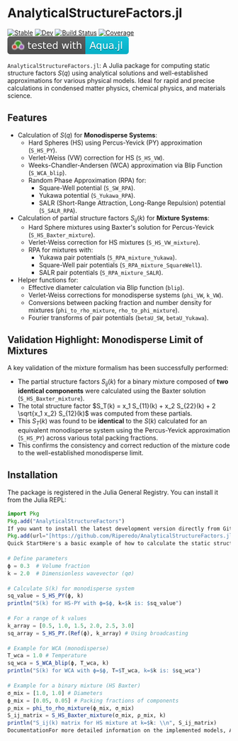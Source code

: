 # AnalyticalStructureFactors.jl

[![Stable](https://img.shields.io/badge/docs-stable-blue.svg)](https://Riperedo.github.io/AnalyticalStructureFactors.jl/stable/)
[![Dev](https://img.shields.io/badge/docs-dev-blue.svg)](https://Riperedo.github.io/AnalyticalStructureFactors.jl/dev/)
[![Build Status](https://github.com/Riperedo/AnalyticalStructureFactors.jl/actions/workflows/CI.yml/badge.svg?branch=main)](https://github.com/Riperedo/AnalyticalStructureFactors.jl/actions/workflows/CI.yml?query=branch%3Amain)
[![Coverage](https://codecov.io/gh/Riperedo/AnalyticalStructureFactors.jl/branch/main/graph/badge.svg)](https://codecov.io/gh/Riperedo/AnalyticalStructureFactors.jl)
[![Aqua QA](https://raw.githubusercontent.com/JuliaTesting/Aqua.jl/master/badge.svg)](https://github.com/JuliaTesting/Aqua.jl)

`AnalyticalStructureFactors.jl`: A Julia package for computing static structure factors $S(q)$ using analytical solutions and well-established approximations for various physical models. Ideal for rapid and precise calculations in condensed matter physics, chemical physics, and materials science.

## Features

* Calculation of $S(q)$ for **Monodisperse Systems**:
    * Hard Spheres (HS) using Percus-Yevick (PY) approximation (`S_HS_PY`).
    * Verlet-Weiss (VW) correction for HS (`S_HS_VW`).
    * Weeks-Chandler-Andersen (WCA) approximation via Blip Function (`S_WCA_blip`).
    * Random Phase Approximation (RPA) for:
        * Square-Well potential (`S_SW_RPA`).
        * Yukawa potential (`S_Yukawa_RPA`).
        * SALR (Short-Range Attraction, Long-Range Repulsion) potential (`S_SALR_RPA`).
* Calculation of partial structure factors $S_{ij}(k)$ for **Mixture Systems**:
    * Hard Sphere mixtures using Baxter's solution for Percus-Yevick (`S_HS_Baxter_mixture`).
    * Verlet-Weiss correction for HS mixtures (`S_HS_VW_mixture`).
    * RPA for mixtures with:
        * Yukawa pair potentials (`S_RPA_mixture_Yukawa`).
        * Square-Well pair potentials (`S_RPA_mixture_SquareWell`).
        * SALR pair potentials (`S_RPA_mixture_SALR`).
* Helper functions for:
    * Effective diameter calculation via Blip function (`blip`).
    * Verlet-Weiss corrections for monodisperse systems (`phi_VW`, `k_VW`).
    * Conversions between packing fraction and number density for mixtures (`phi_to_rho_mixture`, `rho_to_phi_mixture`).
    * Fourier transforms of pair potentials (`betaU_SW`, `betaU_Yukawa`).

## Validation Highlight: Monodisperse Limit of Mixtures

A key validation of the mixture formalism has been successfully performed:
* The partial structure factors $S_{ij}(k)$ for a binary mixture composed of **two identical components** were calculated using the Baxter solution (`S_HS_Baxter_mixture`).
* The total structure factor $S_T(k) = x_1 S_{11}(k) + x_2 S_{22}(k) + 2 \sqrt{x_1 x_2} S_{12}(k)$ was computed from these partials.
* This $S_T(k)$ was found to be **identical** to the $S(k)$ calculated for an equivalent monodisperse system using the Percus-Yevick approximation (`S_HS_PY`) across various total packing fractions.
* This confirms the consistency and correct reduction of the mixture code to the well-established monodisperse limit.

## Installation

The package is registered in the Julia General Registry. You can install it from the Julia REPL:
```julia
import Pkg
Pkg.add("AnalyticalStructureFactors")
If you want to install the latest development version directly from GitHub:import Pkg
Pkg.add(url="[https://github.com/Riperedo/AnalyticalStructureFactors.jl](https://github.com/Riperedo/AnalyticalStructureFactors.jl)")
Quick StartHere's a basic example of how to calculate the static structure factor for Hard Spheres using the Percus-Yevick approximation:using AnalyticalStructureFactors

# Define parameters
ϕ = 0.3  # Volume fraction
k = 2.0  # Dimensionless wavevector (qσ)

# Calculate S(k) for monodisperse system
sq_value = S_HS_PY(ϕ, k)
println("S(k) for HS-PY with ϕ=$ϕ, k=$k is: $sq_value")

# For a range of k values
k_array = [0.5, 1.0, 1.5, 2.0, 2.5, 3.0]
sq_array = S_HS_PY.(Ref(ϕ), k_array) # Using broadcasting

# Example for WCA (monodisperse)
T_wca = 1.0 # Temperature
sq_wca = S_WCA_blip(ϕ, T_wca, k)
println("S(k) for WCA with ϕ=$ϕ, T=$T_wca, k=$k is: $sq_wca")

# Example for a binary mixture (HS Baxter)
σ_mix = [1.0, 1.0] # Diameters
ϕ_mix = [0.05, 0.05] # Packing fractions of components
ρ_mix = phi_to_rho_mixture(ϕ_mix, σ_mix)
S_ij_matrix = S_HS_Baxter_mixture(σ_mix, ρ_mix, k)
println("S_ij(k) matrix for HS mixture at k=$k: \\n", S_ij_matrix)
DocumentationFor more detailed information on the implemented models, API reference, and examples, please refer to the documentation.How to CiteIf you use AnalyticalStructureFactors.jl in your research or software, please cite it.You can use the information in the CITATION.cff file (if available) or cite it as:Ricardo Peredo-Ortiz. (2025). AnalyticalStructureFactors.jl (Version 0.0.1) [Software]. Available at: https://github.com/Riperedo/AnalyticalStructureFactors.jl(Please update the version number and year as appropriate for new releases).ContributingContributions to AnalyticalStructureFactors.jl are welcome! If you find any issues, have suggestions for improvements, or want to add new models, please feel free to:Open an issue on the GitHub repository.